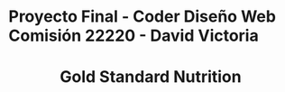 # Proyecto Final - Coder Diseño Web Comisión 22220 - David Victoria

<h1 align="center" color="gold">Gold Standard Nutrition</h1>
